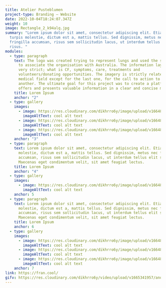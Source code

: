 ```yaml
---
title: Atelier Pusteblumen
project-type: Branding – Website
date: 2022-10-04T18:24:07.347Z
weight: 10
image: Rectangle_2_k94alq.jpg
summary: "Lorem ipsum dolor sit amet, consectetur adipiscing elit. Etiam eu
  turpis molestie, dictum est a, mattis tellus. Sed dignissim, metus nec
  fringilla accumsan, risus sem sollicitudin lacus, ut interdum tellus elit sed
  risus. "
modules:
  - type: paragraph
    text: The logo was created trying to represent lungs and used the southern cross
      to associate the organisation with Australia. The information layout is
      very strict; what is CF, symptoms, care, treatments and
      volunteers/donating opportunities. The imagery is strictly related to the
      medical field except for the last one, for the call to action to help one
      another. The ultimate goal for this project was to create a platform that
      offers and presents valuable information in a clear and concise manner.
    title: Lorem Ipsum
    anchor: "2"
  - type: gallery
    images:
      - image: https://res.cloudinary.com/dikhrro6y/image/upload/v1664808460/cld-sample-4.jpg
        imageAltText: cool alt text
      - image: https://res.cloudinary.com/dikhrro6y/image/upload/v1664808460/cld-sample-2.jpg
        imageAltText: cool alt text
      - image: https://res.cloudinary.com/dikhrro6y/image/upload/v1664808460/dog.jpg
        imageAltText: cool alt text
    anchor: "3"
  - type: paragraph
    text: Lorem ipsum dolor sit amet, consectetur adipiscing elit. Etiam eu turpis
      molestie, dictum est a, mattis tellus. Sed dignissim, metus nec fringilla
      accumsan, risus sem sollicitudin lacus, ut interdum tellus elit sed risus.
      Maecenas eget condimentum velit, sit amet feugiat lectus.
    title: Lorem Ipsum
    anchor: "4"
  - type: gallery
    images:
      - image: https://res.cloudinary.com/dikhrro6y/image/upload/v1664808460/cld-sample-2.jpg
        imageAltText: cool alt text
    anchor: 5
  - type: paragraph
    text: Lorem ipsum dolor sit amet, consectetur adipiscing elit. Etiam eu turpis
      molestie, dictum est a, mattis tellus. Sed dignissim, metus nec fringilla
      accumsan, risus sem sollicitudin lacus, ut interdum tellus elit sed risus.
      Maecenas eget condimentum velit, sit amet feugiat lectus.
    title: Lorem Ipsum
    anchor: 6
  - type: gallery
    images:
      - image: https://res.cloudinary.com/dikhrro6y/image/upload/v1664808460/cld-sample-4.jpg
        imageAltText: cool alt text
      - image: https://res.cloudinary.com/dikhrro6y/image/upload/v1664808460/cld-sample-2.jpg
        imageAltText: cool alt text
      - image: https://res.cloudinary.com/dikhrro6y/image/upload/v1664808460/dog.jpg
        imageAltText: cool alt text
    anchor: 7
link: https://fran.cool/
gifv: https://res.cloudinary.com/dikhrro6y/video/upload/v1665341957/another-one_kd7s6h.mp4
---
```

